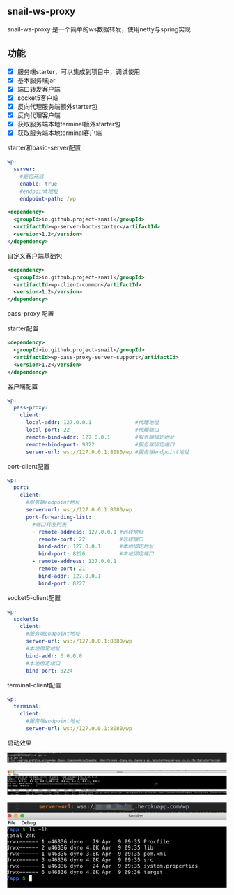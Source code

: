 ## snail-ws-proxy 

snail-ws-proxy 是一个简单的ws数据转发，使用netty与spring实现

## 功能
- [x] 服务端starter，可以集成到项目中，调试使用
- [x] 基本服务端jar
- [x] 端口转发客户端
- [x] socket5客户端
- [x] 反向代理服务端额外starter包
- [x] 反向代理客户端
- [x] 获取服务端本地terminal额外starter包
- [x] 获取服务端本地terminal客户端

starter和basic-server配置

```yaml
wp:
  server:
    #是否开启
    enable: true
    #endpoint地址
    endpoint-path: /wp
```

```xml
<dependency>
  <groupId>io.github.project-snail</groupId>
  <artifactId>wp-server-boot-starter</artifactId>
  <version>1.2</version>
</dependency>
```

自定义客户端基础包

```xml
<dependency>
  <groupId>io.github.project-snail</groupId>
  <artifactId>wp-client-common</artifactId>
  <version>1.2</version>
</dependency>
```

pass-proxy 配置

starter配置

```xml
<dependency>
  <groupId>io.github.project-snail</groupId>
  <artifactId>wp-pass-proxy-server-support</artifactId>
  <version>1.2</version>
</dependency>
```

客户端配置

```yaml
wp:
  pass-proxy:
    client:
      local-addr: 127.0.0.1              #代理地址
      local-port: 22                     #代理端口
      remote-bind-addr: 127.0.0.1        #服务端绑定地址
      remote-bind-port: 9022             #服务端绑定端口
      server-url: ws://127.0.0.1:8080/wp #服务端endpoint地址  
```

port-client配置

```yaml
wp:
  port:
    client:
      #服务端endpoint地址    
      server-url: ws://127.0.0.1:8080/wp
      port-forwarding-list:
        #端口转发列表      
        - remote-address: 127.0.0.1 #远程地址
          remote-port: 22           #远程端口
          bind-addr: 127.0.0.1      #本地绑定地址
          bind-port: 8226           #本地绑定端口
        - remote-address: 127.0.0.1
          remote-port: 21
          bind-addr: 127.0.0.1
          bind-port: 8227
```

socket5-client配置

```yaml
wp:
  socket5:
    client:
      #服务端endpoint地址    
      server-url: ws://127.0.0.1:8080/wp
      #本地绑定地址
      bind-addr: 0.0.0.0
      #本地绑定端口
      bind-port: 8224

```

terminal-client配置

```yaml
wp:
  terminal:
    client:
      #服务端endpoint地址   
      server-url: ws://127.0.0.1:8080/wp
```

启动效果

![sever启动](./img/Jietu20210330-122001.jpg)

![客户端启动](./img/Jietu20210330-122225.jpg)

![获取heroku免费容器终端](./img/Jietu20210409-174137.jpg)
